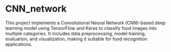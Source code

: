# CNN_network
This project implements a Convolutional Neural Network (CNN)-based deep learning model using TensorFlow and Keras to classify food images into multiple categories. It includes data preprocessing, model training, evaluation, and visualization, making it suitable for food recognition applications.
